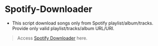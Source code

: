 # Spotify-Downloader

- This script download songs only from Spotify playlist/album/tracks. Provide only valid playlist/tracks/album URL/URI.

> Access [Spotify Downloader](https://colab.research.google.com/drive/1K0-wp983ZK_5JvZPPY2YYCDdMUK472Qh?usp=sharing) here.
